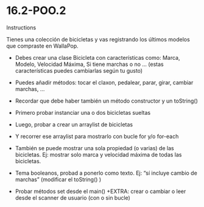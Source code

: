 # 16.2-POO.2
 
Instructions

Tienes una colección de bicicletas y vas registrando los últimos modelos que compraste en WallaPop.

- Debes crear una clase Bicicleta con características como: Marca, Modelo, Velocidad Máxima, Si
tiene marchas o no … (estas características puedes cambiarlas según tu gusto)

- Puedes añadir métodos: tocar el claxon, pedalear, parar, girar, cambiar marchas, …

- Recordar que debe haber también un método constructor y un toString()

- Primero probar instanciar una o dos bicicletas sueltas

- Luego, probar a crear un arraylist  de bicicletas

- Y recorrer ese arraylist  para mostrarlo con bucle for y/o for-each

- También se puede mostrar una sola propiedad (o varias) de las bicicletas. Ej: mostrar solo marca y
velocidad máxima de todas las bicicletas.

- Tema booleanos, probad a ponerlo como texto. Ej: “sí incluye cambio de marchas” (modificar el toString() )
- Probar métodos set desde el main()
+EXTRA: crear o cambiar o leer desde el scanner de usuario (con o sin bucle)
